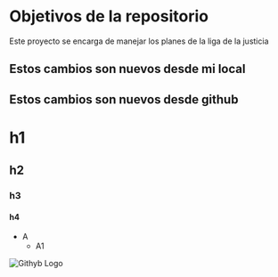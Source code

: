 # Objetivos de la repositorio

Este proyecto se encarga de manejar los planes de la liga de la justicia


## Estos cambios son nuevos desde mi local
## Estos cambios son nuevos desde github

# h1
## h2
### h3
#### h4
* A
  * A1

![Githyb Logo](https://github.githubassets.com/images/modules/open_graph/github-octocat.png)
